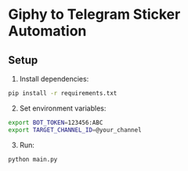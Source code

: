 # Giphy to Telegram Sticker Automation

## Setup
1. Install dependencies:
```bash
pip install -r requirements.txt
```
2. Set environment variables:
```bash
export BOT_TOKEN=123456:ABC
export TARGET_CHANNEL_ID=@your_channel
```
3. Run:
```bash
python main.py
```
